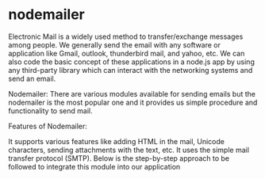 # nodemailer

Electronic Mail is a widely used method to transfer/exchange messages among people. We generally send the email with any software or application like Gmail, outlook, thunderbird mail, and yahoo, etc. We can also code the basic concept of these applications in a node.js app by using any third-party library which can interact with the networking systems and send an email.

Nodemailer: There are various modules available for sending emails but the nodemailer is the most popular one and it provides us simple procedure and functionality to send mail. 

Features of Nodemailer:

It supports various features like adding HTML in the mail, Unicode characters, sending attachments with the text, etc.
It uses the simple mail transfer protocol (SMTP). Below is the step-by-step approach to be followed to integrate this module into our application
